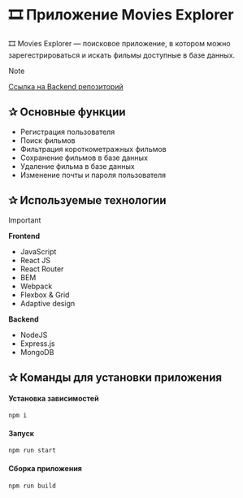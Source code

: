 # 🎞️️ Приложение Movies Explorer

🎞️ Movies Explorer — поисковое приложение, в котором можно зарегестрироваться и искать фильмы доступные в базе данных. 

> [!NOTE]
> [Ссылка на Backend репозиторий](https://github.com/Vitali-workspace/movies-explorer-api)

<h2>&#10032; Основные функции</h2>

- Регистрация пользователя 
- Поиск фильмов
- Фильтрация короткометражных фильмов
- Сохранение фильмов в базе данных
- Удаление фильма в базе данных
- Изменение почты и пароля пользователя

<h2>&#10032; Используемые технологии</h2>

> [!IMPORTANT]
> <b>Frontend</b>
> - JavaScript
> - React JS
> - React Router
> - BEM
> - Webpack
> - Flexbox & Grid
> - Adaptive design
>
> <b>Backend</b>
> - NodeJS
> - Express.js
> - MongoDB

<h2>&#10032; Команды для установки приложения</h2>

#### Установка зависимостей

```
npm i
```
#### Запуск

```
npm run start
```
#### Сборка приложения

```
npm run build
```
